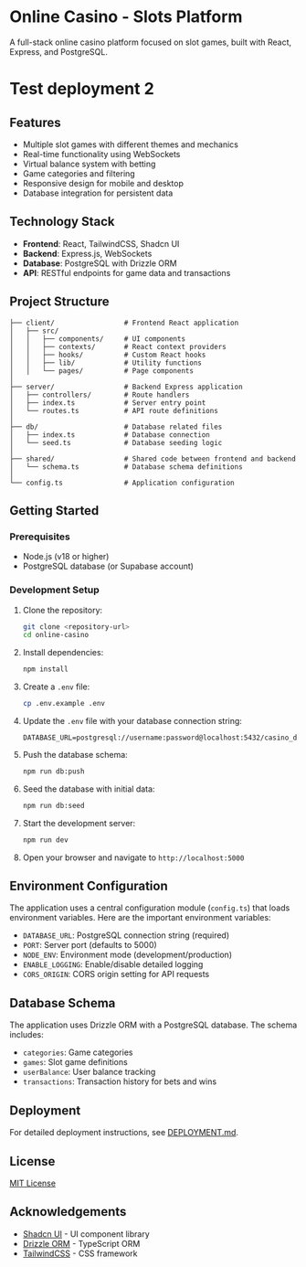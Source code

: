 # Online Casino - Slots Platform

A full-stack online casino platform focused on slot games, built with React, Express, and PostgreSQL.
# Test deployment 2
## Features
- Multiple slot games with different themes and mechanics
- Real-time functionality using WebSockets
- Virtual balance system with betting
- Game categories and filtering
- Responsive design for mobile and desktop
- Database integration for persistent data

## Technology Stack

- **Frontend**: React, TailwindCSS, Shadcn UI
- **Backend**: Express.js, WebSockets
- **Database**: PostgreSQL with Drizzle ORM
- **API**: RESTful endpoints for game data and transactions

## Project Structure

```
├── client/                 # Frontend React application
│   ├── src/
│   │   ├── components/     # UI components
│   │   ├── contexts/       # React context providers
│   │   ├── hooks/          # Custom React hooks
│   │   ├── lib/            # Utility functions
│   │   └── pages/          # Page components
│
├── server/                 # Backend Express application
│   ├── controllers/        # Route handlers
│   ├── index.ts            # Server entry point
│   └── routes.ts           # API route definitions
│
├── db/                     # Database related files
│   ├── index.ts            # Database connection
│   └── seed.ts             # Database seeding logic
│
├── shared/                 # Shared code between frontend and backend
│   └── schema.ts           # Database schema definitions
│
└── config.ts               # Application configuration
```

## Getting Started

### Prerequisites

- Node.js (v18 or higher)
- PostgreSQL database (or Supabase account)

### Development Setup

1. Clone the repository:
   ```bash
   git clone <repository-url>
   cd online-casino
   ```

2. Install dependencies:
   ```bash
   npm install
   ```

3. Create a `.env` file:
   ```bash
   cp .env.example .env
   ```

4. Update the `.env` file with your database connection string:
   ```
   DATABASE_URL=postgresql://username:password@localhost:5432/casino_db
   ```

5. Push the database schema:
   ```bash
   npm run db:push
   ```

6. Seed the database with initial data:
   ```bash
   npm run db:seed
   ```

7. Start the development server:
   ```bash
   npm run dev
   ```

8. Open your browser and navigate to `http://localhost:5000`

## Environment Configuration

The application uses a central configuration module (`config.ts`) that loads environment variables. Here are the important environment variables:

- `DATABASE_URL`: PostgreSQL connection string (required)
- `PORT`: Server port (defaults to 5000)
- `NODE_ENV`: Environment mode (development/production)
- `ENABLE_LOGGING`: Enable/disable detailed logging
- `CORS_ORIGIN`: CORS origin setting for API requests

## Database Schema

The application uses Drizzle ORM with a PostgreSQL database. The schema includes:

- `categories`: Game categories
- `games`: Slot game definitions
- `userBalance`: User balance tracking
- `transactions`: Transaction history for bets and wins

## Deployment

For detailed deployment instructions, see [DEPLOYMENT.md](DEPLOYMENT.md).

## License

[MIT License](LICENSE)

## Acknowledgements

- [Shadcn UI](https://ui.shadcn.com/) - UI component library
- [Drizzle ORM](https://orm.drizzle.team/) - TypeScript ORM
- [TailwindCSS](https://tailwindcss.com/) - CSS framework